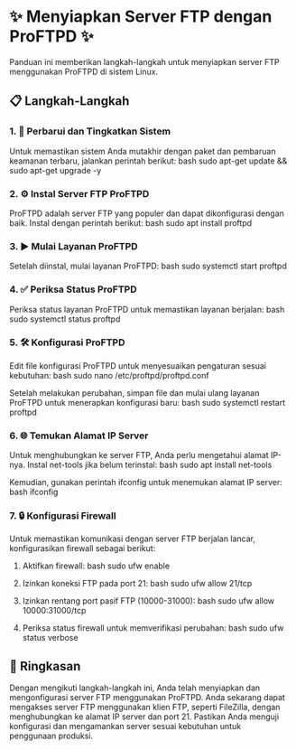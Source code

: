# ✨ Menyiapkan Server FTP dengan ProFTPD ✨

Panduan ini memberikan langkah-langkah untuk menyiapkan server FTP menggunakan ProFTPD di sistem Linux.

## 📋 Langkah-Langkah

### 1. 🔄 Perbarui dan Tingkatkan Sistem
Untuk memastikan sistem Anda mutakhir dengan paket dan pembaruan keamanan terbaru, jalankan perintah berikut:
bash
sudo apt-get update && sudo apt-get upgrade -y


### 2. ⚙ Instal Server FTP ProFTPD
ProFTPD adalah server FTP yang populer dan dapat dikonfigurasi dengan baik. Instal dengan perintah berikut:
bash
sudo apt install proftpd


### 3. ▶ Mulai Layanan ProFTPD
Setelah diinstal, mulai layanan ProFTPD:
bash
sudo systemctl start proftpd


### 4. ✅ Periksa Status ProFTPD
Periksa status layanan ProFTPD untuk memastikan layanan berjalan:
bash
sudo systemctl status proftpd


### 5. 🛠 Konfigurasi ProFTPD
Edit file konfigurasi ProFTPD untuk menyesuaikan pengaturan sesuai kebutuhan:
bash
sudo nano /etc/proftpd/proftpd.conf


Setelah melakukan perubahan, simpan file dan mulai ulang layanan ProFTPD untuk menerapkan konfigurasi baru:
bash
sudo systemctl restart proftpd


### 6. 🌐 Temukan Alamat IP Server
Untuk menghubungkan ke server FTP, Anda perlu mengetahui alamat IP-nya. Instal net-tools jika belum terinstal:
bash
sudo apt install net-tools


Kemudian, gunakan perintah ifconfig untuk menemukan alamat IP server:
bash
ifconfig


### 7. 🔒 Konfigurasi Firewall
Untuk memastikan komunikasi dengan server FTP berjalan lancar, konfigurasikan firewall sebagai berikut:

1. Aktifkan firewall:
   bash
   sudo ufw enable
   

2. Izinkan koneksi FTP pada port 21:
   bash
   sudo ufw allow 21/tcp
   

3. Izinkan rentang port pasif FTP (10000-31000):
   bash
   sudo ufw allow 10000:31000/tcp
   

4. Periksa status firewall untuk memverifikasi perubahan:
   bash
   sudo ufw status verbose
   

## 📝 Ringkasan
Dengan mengikuti langkah-langkah ini, Anda telah menyiapkan dan mengonfigurasi server FTP menggunakan ProFTPD. Anda sekarang dapat mengakses server FTP menggunakan klien FTP, seperti FileZilla, dengan menghubungkan ke alamat IP server dan port 21. Pastikan Anda menguji konfigurasi dan mengamankan server sesuai kebutuhan untuk penggunaan produksi.

